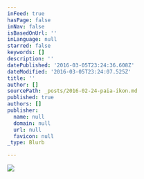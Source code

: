 ```yaml
---
inFeed: true
hasPage: false
inNav: false
isBasedOnUrl: ''
inLanguage: null
starred: false
keywords: []
description: ''
datePublished: '2016-03-05T23:24:36.608Z'
dateModified: '2016-03-05T23:24:07.525Z'
title: ''
author: []
sourcePath: _posts/2016-02-24-paia-ikon.md
published: true
authors: []
publisher:
  name: null
  domain: null
  url: null
  favicon: null
_type: Blurb

---
```

![](https://s3-us-west-2.amazonaws.com/the-grid-img/p/3c9681d492d587af7b5039b7e41ff3d82cd3165d.png)